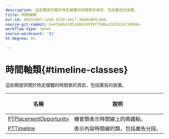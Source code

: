 ```yaml
---
description: 這些類提供關於特定媒體的時間表的資訊，包括廣告的放置。
title: 時間軸類
exl-id: d6d3c683-2a58-4128-a5c7-36d0a965c0eb
source-git-commit: be43bbbd1051886c8979ff590a3197b2a7249b6a
workflow-type: tm+mt
source-wordcount: '82'
ht-degree: 0%

---
```


# 時間軸類{#timeline-classes}

這些類提供關於特定媒體的時間表的資訊，包括廣告的放置。

<table frame="all" colsep="1" rowsep="1" id="table_6752E908BA6546549619994A3F7D5F87"> 
 <thead> 
  <tr rowsep="1"> 
   <th colname="1" class="entry"> 名稱 </th> 
   <th colname="2" class="entry"> <p>說明 </p> </th> 
  </tr> 
 </thead>
 <tbody> 
  <tr rowsep="1"> 
   <td colname="1"> <a href="https://help.adobe.com/en_US/primetime/api/psdk/appledoc/Classes/PTPlacementOpportunity.html" format="html" scope="external"> PTPlacementOpportunity</a> </td> 
   <td colname="2"> 機會類表示時間線上的興趣點。 </td> 
  </tr> 
  <tr rowsep="1"> 
   <td colname="1"><a href="https://help.adobe.com/en_US/primetime/api/psdk/appledoc/Classes/PTTimeline.html" format="html" scope="external"> PTTimeline</a> </td> 
   <td colname="2"> 表示內容時間線的類，包括廣告分段。 </td> 
  </tr> 
 </tbody> 
</table>
